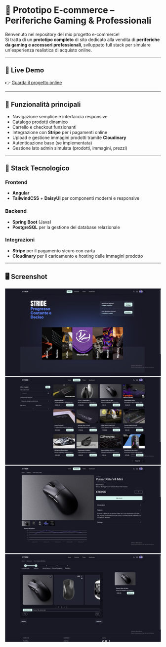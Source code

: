 # 🛒 Prototipo E-commerce – Periferiche Gaming & Professionali

Benvenuto nel repository del mio progetto e-commerce!  
Si tratta di un **prototipo completo** di sito dedicato alla vendita di **periferiche da gaming e accessori professionali**, sviluppato full stack per simulare un'esperienza realistica di acquisto online.

---

## 🔗 Live Demo

👉 [Guarda il progetto online](https://stride-shop.netlify.app)  

---

## 📌 Funzionalità principali

- Navigazione semplice e interfaccia responsive
- Catalogo prodotti dinamico
- Carrello e checkout funzionanti
- Integrazione con **Stripe** per i pagamenti online
- Upload e gestione immagini prodotti tramite **Cloudinary**
- Autenticazione base (se implementata)
- Gestione lato admin simulata (prodotti, immagini, prezzi)

---

## 🧰 Stack Tecnologico

### Frontend
- **Angular**
- **TailwindCSS** + **DaisyUI** per componenti moderni e responsive

### Backend
- **Spring Boot** (Java)
- **PostgreSQL** per la gestione del database relazionale

### Integrazioni
- **Stripe** per il pagamento sicuro con carta
- **Cloudinary** per il caricamento e hosting delle immagini prodotto

---

## 🖥️ Screenshot

![Home](./homeST.png)
![Catalogo](./catST.png)
![Product Page](./prodST.png)
![Form](./formST.png)
